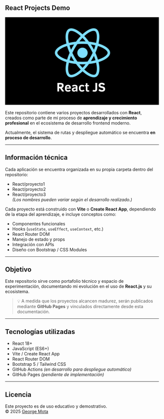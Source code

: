 ## React Projects Demo

![React Projects Cover](./assets/reactPortada.jpg)

Este repositorio contiene varios proyectos desarrollados con **React**, creados como parte de mi proceso de **aprendizaje y crecimiento profesional** en el ecosistema de desarrollo frontend moderno.

Actualmente, el sistema de rutas y despliegue automático se encuentra **en proceso de desarrollo**.

---

## Información técnica

Cada aplicación se encuentra organizada en su propia carpeta dentro del repositorio:

- React/proyecto1  
- React/proyecto2  
- React/proyecto3  
*(Los nombres pueden variar según el desarrollo realizado.)*

Cada proyecto está construido con **Vite** o **Create React App**, dependiendo de la etapa del aprendizaje, e incluye conceptos como:
- Componentes funcionales  
- Hooks (`useState`, `useEffect`, `useContext`, etc.)  
- React Router DOM  
- Manejo de estado y props  
- Integración con APIs  
- Diseño con Bootstrap / CSS Modules  

---

## Objetivo

Este repositorio sirve como portafolio técnico y espacio de experimentación, documentando mi evolución en el uso de **React.js** y su ecosistema.

> 💡 A medida que los proyectos alcancen madurez, serán publicados mediante **GitHub Pages** y vinculados directamente desde esta documentación.

---

## Tecnologías utilizadas
- React 18+
- JavaScript (ES6+)
- Vite / Create React App
- React Router DOM
- Bootstrap 5 / Tailwind CSS
- GitHub Actions *(en desarrollo para despliegue automático)*
- GitHub Pages *(pendiente de implementación)*

---

## Licencia
Este proyecto es de uso educativo y demostrativo.  
© 2025 [George Mota](https://github.com/georgemota)

